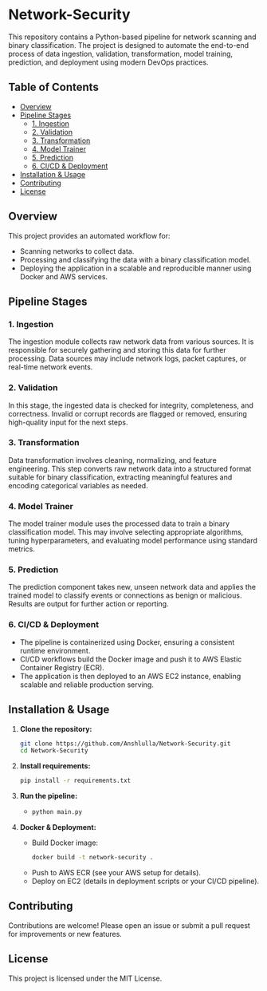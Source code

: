 # Network-Security

This repository contains a Python-based pipeline for network scanning and binary classification. The project is designed to automate the end-to-end process of data ingestion, validation, transformation, model training, prediction, and deployment using modern DevOps practices.

## Table of Contents

- [Overview](#overview)
- [Pipeline Stages](#pipeline-stages)
  - [1. Ingestion](#1-ingestion)
  - [2. Validation](#2-validation)
  - [3. Transformation](#3-transformation)
  - [4. Model Trainer](#4-model-trainer)
  - [5. Prediction](#5-prediction)
  - [6. CI/CD & Deployment](#6-cicd--deployment)
- [Installation & Usage](#installation--usage)
- [Contributing](#contributing)
- [License](#license)

## Overview

This project provides an automated workflow for:
- Scanning networks to collect data.
- Processing and classifying the data with a binary classification model.
- Deploying the application in a scalable and reproducible manner using Docker and AWS services.

## Pipeline Stages

### 1. Ingestion

The ingestion module collects raw network data from various sources. It is responsible for securely gathering and storing this data for further processing. Data sources may include network logs, packet captures, or real-time network events.

### 2. Validation

In this stage, the ingested data is checked for integrity, completeness, and correctness. Invalid or corrupt records are flagged or removed, ensuring high-quality input for the next steps.

### 3. Transformation

Data transformation involves cleaning, normalizing, and feature engineering. This step converts raw network data into a structured format suitable for binary classification, extracting meaningful features and encoding categorical variables as needed.

### 4. Model Trainer

The model trainer module uses the processed data to train a binary classification model. This may involve selecting appropriate algorithms, tuning hyperparameters, and evaluating model performance using standard metrics.

### 5. Prediction

The prediction component takes new, unseen network data and applies the trained model to classify events or connections as benign or malicious. Results are output for further action or reporting.

### 6. CI/CD & Deployment

- The pipeline is containerized using Docker, ensuring a consistent runtime environment.
- CI/CD workflows build the Docker image and push it to AWS Elastic Container Registry (ECR).
- The application is then deployed to an AWS EC2 instance, enabling scalable and reliable production serving.

## Installation & Usage

1. **Clone the repository:**
   ```bash
   git clone https://github.com/Anshlulla/Network-Security.git
   cd Network-Security
   ```

2. **Install requirements:**
   ```bash
   pip install -r requirements.txt
   ```

3. **Run the pipeline:**
   - ```bash
     python main.py
     ```

4. **Docker & Deployment:**
   - Build Docker image:
     ```bash
     docker build -t network-security .
     ```
   - Push to AWS ECR (see your AWS setup for details).
   - Deploy on EC2 (details in deployment scripts or your CI/CD pipeline).

## Contributing

Contributions are welcome! Please open an issue or submit a pull request for improvements or new features.

## License

This project is licensed under the MIT License.
